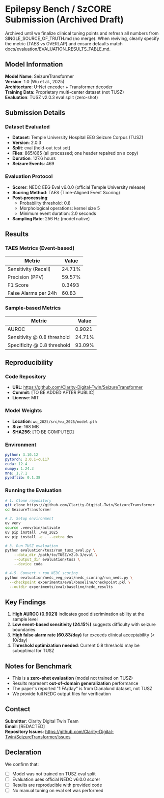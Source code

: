 # Epilepsy Bench / SzCORE Submission (Archived Draft)

Archived until we finalize clinical tuning points and refresh all numbers from SINGLE_SOURCE_OF_TRUTH.md (no merge). When reviving, clearly specify the metric (TAES vs OVERLAP) and ensure defaults match docs/evaluation/EVALUATION_RESULTS_TABLE.md.

## Model Information

**Model Name**: SeizureTransformer  
**Version**: 1.0 (Wu et al., 2025)  
**Architecture**: U-Net encoder + Transformer decoder  
**Training Data**: Proprietary multi-center dataset (not TUSZ)  
**Evaluation**: TUSZ v2.0.3 eval split (zero-shot)  

## Submission Details

### Dataset Evaluated
- **Dataset**: Temple University Hospital EEG Seizure Corpus (TUSZ)
- **Version**: 2.0.3
- **Split**: eval (held-out test set)
- **Files**: 865/865 (all processed; one header repaired on a copy)
- **Duration**: 127.6 hours
- **Seizure Events**: 469

### Evaluation Protocol
- **Scorer**: NEDC EEG Eval v6.0.0 (official Temple University release)
- **Scoring Method**: TAES (Time-Aligned Event Scoring)
- **Post-processing**:
  - Probability threshold: 0.8
  - Morphological operations: kernel size 5
  - Minimum event duration: 2.0 seconds
- **Sampling Rate**: 256 Hz (model native)

## Results

### TAES Metrics (Event-based)
| Metric | Value |
|--------|-------|
| Sensitivity (Recall) | 24.71% |
| Precision (PPV) | 59.57% |
| F1 Score | 0.3493 |
| False Alarms per 24h | 60.83 |

### Sample-based Metrics
| Metric | Value |
|--------|-------|
| AUROC | 0.9021 |
| Sensitivity @ 0.8 threshold | 24.71% |
| Specificity @ 0.8 threshold | 93.09% |

## Reproducibility

### Code Repository
- **URL**: https://github.com/Clarity-Digital-Twin/SeizureTransformer
- **Commit**: [TO BE ADDED AFTER PUBLIC]
- **License**: MIT

### Model Weights
- **Location**: `wu_2025/src/wu_2025/model.pth`
- **Size**: 168 MB
- **SHA256**: [TO BE COMPUTED]

### Environment
```yaml
python: 3.10.12
pytorch: 2.0.1+cu117
cuda: 12.4
numpy: 1.24.3
mne: 1.7.1
pyedflib: 0.1.38
```

### Running the Evaluation
```bash
# 1. Clone repository
git clone https://github.com/Clarity-Digital-Twin/SeizureTransformer
cd SeizureTransformer

# 2. Setup environment
uv venv
source .venv/bin/activate
uv pip install ./wu_2025
uv pip install -e . --extra dev

# 3. Run TUSZ evaluation
python evaluation/tusz/run_tusz_eval.py \
    --data_dir /path/to/TUSZ/v2.0.3/eval \
    --output_dir evaluation/tusz \
    --device cuda

# 4-5. Convert + run NEDC scoring
python evaluation/nedc_eeg_eval/nedc_scoring/run_nedc.py \
  --checkpoint experiments/eval/baseline/checkpoint.pkl \
  --outdir experiments/eval/baseline/nedc_results
```

## Key Findings

1. **High AUROC (0.9021)** indicates good discrimination ability at the sample level
2. **Low event-based sensitivity (24.15%)** suggests difficulty with seizure boundaries
3. **High false alarm rate (60.83/day)** far exceeds clinical acceptability (< 10/day)
4. **Threshold optimization needed**: Current 0.8 threshold may be suboptimal for TUSZ

## Notes for Benchmark

- This is a **zero-shot evaluation** (model not trained on TUSZ)
- Results represent **out-of-domain generalization** performance
- The paper's reported "1 FA/day" is from Dianalund dataset, not TUSZ
- We provide full NEDC output files for verification

## Contact

**Submitter**: Clarity Digital Twin Team  
**Email**: [REDACTED]  
**Repository Issues**: https://github.com/Clarity-Digital-Twin/SeizureTransformer/issues

## Declaration

We confirm that:
- [ ] Model was not trained on TUSZ eval split
- [ ] Evaluation uses official NEDC v6.0.0 scorer
- [ ] Results are reproducible with provided code
- [ ] No manual tuning on eval set was performed
